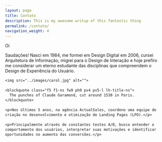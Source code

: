 ```yaml
---
layout: page
title: Contato
description: This is my awesome writup of this fantastic thing
permalink: /contato/
navigation_weight: 4
---
```


<div class="cf w-100 mw7 center pa4 ph2-l pv5-l">
  <div class="fl w-100 w-20-ns ph2-l mb2">
    <p class="f7 silver ttu tracked">
      Oi
    </p>
  </div>

  <div class="fl w-100 w-80-ns bl-ns b--light-gray pl5-ns pr2">
    <p>Saudações! Nasci em 1984, me formei em Design Digital em 2006, cursei Arquitetura de Informação, migrei para o Design de Interação e hoje prefiro me considerar um eterno estudante das disciplinas que compreendem o Design de Experiência do Usuário.</p>

    <img src="../images/carol.jpg" alt="">

    <blockquote class="f5 f1-ns fw9 ph0 pv4 pv5-l lh-title-ns">
      The punches of Claude Garamond, cut around 1530 in Paris.
    </blockquote>

    <p>Nos últimos 5 anos, na agência ActualSales, coordeno uma equipe de criação no desenvolvimento e otimização de Landing Pages (LPO).</p>

    <p>Principalmente através de constantes testes A/B, busco entender o comportamento dos usuários, interpretar suas motivações e identificar oportunidades no aumento das conversões.</p>
  </div>
</div>
